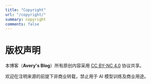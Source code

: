 ```yaml
---
title: "Copyright"
url: "/copyright/"
summary: copyright
comments: false
---
```


# 版权声明

本博客（**Avery's Blog**）所有原创内容采用 [CC BY-NC 4.0](https://creativecommons.org/licenses/by-nc/4.0/) 协议共享。

欢迎在注明来源的前提下非商业转载，禁止用于 AI 模型训练及商业用途。
